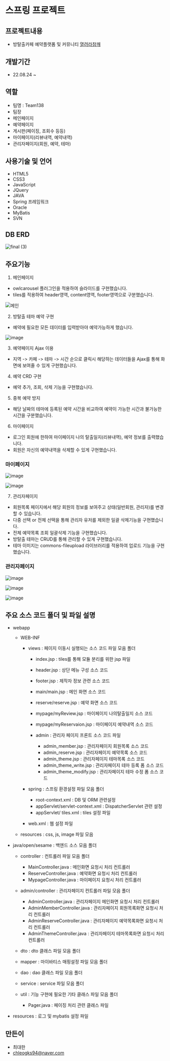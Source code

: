 스프링 프로젝트 
=============
프로젝트내용
-------------
  - 방탈출카페 예약플랫폼 및 커뮤니티
  <a href="http://itwill.xyz/team138/main" target="_blank">열려라참깨</a>

개발기간
-------------
  - 22.08.24 ~

역할
-------------
- 팀명 : Team138
- 팀장
- 메인페이지
- 예약페이지
- 게시판(페이징, 조회수 등등)
- 마이페이지(리뷰내역, 예약내역)
- 관리자페이지(회원, 예약, 테마)

사용기술 및 언어
-------------
- HTML5
- CSS3
- JavaScript
- JQuery
- JAVA
- Spring 프레임워크
- Oracle
- MyBatis
- SVN
  
DB ERD
--------------
   ![final (3)](https://user-images.githubusercontent.com/80867166/190571134-6a1bb95b-1838-4d6e-b222-82d31b8eff0e.png)
  
주요기능
--------------
1. 메인페이지
  
  - owlcarousel 플러그인을 적용하여 슬라이드를 구현했습니다.
  - tiles를 적용하여 header영역, content영역, footer영역으로 구분했습니다.  




  ![메인](https://user-images.githubusercontent.com/80867166/190584414-58a940b1-c2b6-4d94-886d-50c99cd922e0.png)
 

2. 방탈출 테마 예약 구현

  - 예약에 필요한 모든 데이터를 입력받아야 예약가능하게 했습니다.


   ![image](https://user-images.githubusercontent.com/80867166/190594854-a91ab08d-2255-4c72-9034-5c1598cafc0c.png)
  
3. 예약페이지 Ajax 이용  

  - 지역 -> 카페 -> 테마 -> 시간 순으로 클릭시 해당하는 데이터들을 Ajax를 통해 화면에 보여줄 수 있게 구현했습니다.  
  
    
    
4. 예약 CRD 구현  
  
  - 예약 추가, 조회, 삭제 기능을 구현했습니다.  
  
    
    
5. 중복 예약 방지  
   
  - 해당 날짜의 테마에 등록된 예약 시간을 비교하여 예약이 가능한 시간과 불가능한 시간을 구분했습니다.
  
    
6. 마이페이지
  - 로그인 회원에 한하여 마이페이지 나의 탈출일지(리뷰내역), 예약 정보를 출력했습니다.
  - 회원은 자신의 예약내역을 삭제할 수 있게 구현했습니다.
  

### 마이페이지
   ![image](https://user-images.githubusercontent.com/80867166/190613248-e393fe83-6e16-47ef-bb63-ae33870bae34.png)


   ![image](https://user-images.githubusercontent.com/80867166/190613138-b21383f2-98fa-466e-b271-6e603d0ce400.png)

  
7. 관리자페이지
  - 회원목록 페이지에서 해당 회원의 정보를 보여주고 상태(일반회원, 관리자)를 변경 할 수 있습니다.
  - 다중 선택 or 전체 선택을 통해 관리자 유저를 제외한 일괄 삭제기능을 구현했습니다.
  - 전체 예약목록 조회  일괄삭제 기능을 구현했습니다.
  - 방탈출 테마는 CRUD를 통해 관리할 수 있게 구현했습니다.
  - 테마 이미지는 commons-fileupload 라이브러리를 적용하여 업로드 기능을 구현했습니다.

  
### 관리자페이지
   ![image](https://user-images.githubusercontent.com/80867166/190613821-241b18de-03ad-4091-8af1-05791bb7f79f.png)


   ![image](https://user-images.githubusercontent.com/80867166/190615472-1317fea7-4ddf-46d8-af20-b258663e253d.png)


   ![image](https://user-images.githubusercontent.com/80867166/190616555-fc5255c7-1ea5-49a4-916c-005d258f2d48.png)

  
주요 소스 코드 폴더 및 파일 설명
-------------

- webapp

  - WEB-INF
    - views : 페이지 이동시 실행되는 소스 코드 파일 모음 폴더
      - index.jsp : tiles를 통해 모듈 분리를 위한 jsp 파일
      - header.jsp : 상단 메뉴 구성 소스 코드
      - footer.jsp : 제작자 정보 관련 소스 코드
      - main/main.jsp : 메인 화면 소스 코드
      - reserve/reserve.jsp : 예약 화면 소스 코드
      - mypage/myReview.jsp : 마이페이지 나의탈출일지 소스 코드
      - mypage/myReservaion.jsp : 마이페이지 예약내역 소스 코드
        
      - admin : 관리자 페이지 프론트 소스 코드 파일
        - admin_member.jsp : 관리자페이지 회원목록 소스 코드
        - admin_reserve.jsp : 관리자페이지 예약목록 소스 코드
        - admin_theme.jsp : 관리자페이지 테마목록 소스 코드
        - admin_theme_write.jsp : 관리자페이지 테마 등록 폼 소스 코드
        - admin_theme_modify.jsp : 관리자페이지 테마 수정 폼 소스 코드
  
    - spring : 스프링 환경설정 파일 모음 폴더
      - root-context.xml : DB 및 ORM 관련설정
      - appServlet/servlet-context.xml : DispatcherServlet 관련 설정
      - appServlet/ tiles.xml : tiles 설정 파일
  
    - web.xml : 웹 설정 파일
      
  - resources : css, js, image 파일 모음

  
- java/open/sesame : 백엔드 소스 모음 폴더
  
  - controller : 컨트롤러 파일 모음 폴더
    - MainController.java : 메인화면 요청시 처리 컨트롤러
    - ReserveController.java : 예약화면 요청시 처리 컨트롤러
    - MypageController.java : 마이페이지 요청시 처리 컨트롤러
  
  - admin/controller : 관리자페이지 컨트롤러 파일 모음 폴더
    - AdminController.java : 관리자페이지 메인화면 요청시 처리 컨트롤러
    - AdminMemberController.java : 관리자페이지 회원목록화면 요청시 처리 컨트롤러
    - AdminReserveController.java : 관리자페이지 예약목록화면 요청시 처리 컨트롤러
    - AdminThemeController.java : 관리자페이지 테마목록화면 요청시 처리 컨트롤러
      
  - dto : dto 클래스 파일 모음 폴더 
  - mapper : 마이바티스 매핑설정 파일 모음 폴더
  - dao : dao 클래스 파일 모음 폴더
  - service : service 파일 모음 폴더
  - util : 기능 구현에 필요한 기타 클래스 파일 모음 폴더
    - Pager.java : 페이징 처리 관련 클래스 파일
     
- resources : 로그 및 mybatis 설정 파일


만든이
-------------
  - 최대한
  - chleogks94@naver.com
